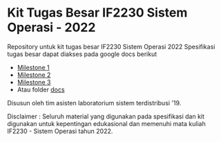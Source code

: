# Kit Tugas Besar IF2230 Sistem Operasi - 2022
Repository untuk kit tugas besar IF2230 Sistem Operasi 2022
Spesifikasi tugas besar dapat diakses pada google docs berikut

- [Milestone 1](https://docs.google.com/document/d/1x9g3kspefka_vBl8JseBROv8f7cQdfEq-59W0jOqmo4)
- [Milestone 2](https://docs.google.com/document/d/12b8gwm5RZyFfdXUKDzauFuJMtFQ2QCcKEqiJBa7sORU)
- [Milestone 3](https://docs.google.com/document/d/1-ofSIjvQA089TuUklTesTLeBeCW_4HJiJOdDCAicop8)
- Atau folder [docs](docs/)

Disusun oleh tim asisten laboratorium sistem terdistribusi '19. 

Disclaimer : Seluruh material yang digunakan pada spesifikasi dan kit digunakan untuk kepentingan edukasional dan memenuhi  mata kuliah IF2230 - Sistem Operasi tahun 2022. 